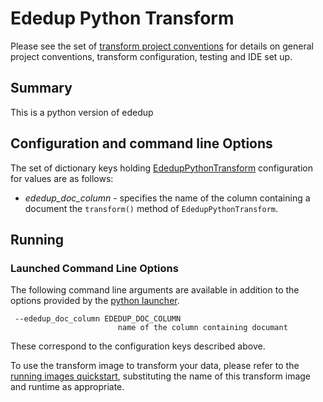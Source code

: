 # Ededup Python Transform 
Please see the set of
[transform project conventions](../../../README.md#transform-project-conventions)
for details on general project conventions, transform configuration,
testing and IDE set up.

## Summary 
This is a python version of ededup

## Configuration and command line Options

The set of dictionary keys holding [EdedupPythonTransform](src/ededup_transform_python.py) 
configuration for values are as follows:

* _ededup_doc_column_ - specifies the name of the column containing a document
the `transform()` method of `EdedupPythonTransform`. 

## Running

### Launched Command Line Options 
The following command line arguments are available in addition to 
the options provided by 
the [python launcher](../../../../data-processing-lib/doc/python-launcher-options.md).
```
 --ededup_doc_column EDEDUP_DOC_COLUMN
                        name of the column containing documant 
```
These correspond to the configuration keys described above.


To use the transform image to transform your data, please refer to the 
[running images quickstart](../../../../doc/quick-start/run-transform-image.md),
substituting the name of this transform image and runtime as appropriate.
